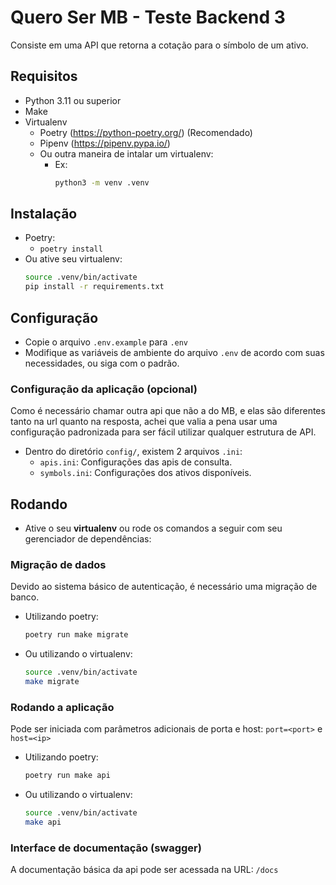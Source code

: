 # Quero Ser MB - Teste Backend 3
Consiste em uma API que retorna a cotação para o símbolo de um ativo.

## Requisitos
- Python 3.11 ou superior
- Make
- Virtualenv
    - Poetry (https://python-poetry.org/) (Recomendado)
    - Pipenv (https://pipenv.pypa.io/)
    - Ou outra maneira de intalar um virtualenv:
      - Ex:
        ```sh
        python3 -m venv .venv
        ```

## Instalação
- Poetry:
    - `poetry install`
- Ou ative seu virtualenv:
    ```sh 
    source .venv/bin/activate
    pip install -r requirements.txt
    ```

## Configuração
- Copie o arquivo `.env.example` para `.env`
- Modifique as variáveis de ambiente do arquivo `.env` de acordo com suas necessidades, ou siga com o padrão.

### Configuração da aplicação (opcional)
Como é necessário chamar outra api que não a do MB, e elas são diferentes tanto na url quanto na resposta,
achei que valia a pena usar uma configuração padronizada para ser fácil utilizar qualquer estrutura de API.
- Dentro do diretório `config/`, existem 2 arquivos `.ini`:
    - `apis.ini`: Configurações das apis de consulta.
    - `symbols.ini`: Configurações dos ativos disponíveis.

## Rodando
- Ative o seu **virtualenv** ou rode os comandos a seguir com seu gerenciador de dependências:
### Migração de dados
Devido ao sistema básico de autenticação, é necessário uma migração de banco.
- Utilizando poetry:
    ```sh
    poetry run make migrate
    ```
- Ou utilizando o virtualenv:
    ```sh
    source .venv/bin/activate
    make migrate
    ```
### Rodando a aplicação
Pode ser iniciada com parâmetros adicionais de porta e host: `port=<port>` e `host=<ip>`
- Utilizando poetry:
    ```sh
    poetry run make api
    ```
- Ou utilizando o virtualenv:
    ```sh
    source .venv/bin/activate
    make api
    ```
### Interface de documentação (swagger)
A documentação básica da api pode ser acessada na URL: `/docs`
